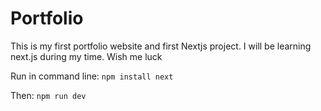 # Portfolio
This is my first portfolio website and first Nextjs project. I will be learning next.js during my time. Wish me luck

Run in command line:
```npm install next```

Then:
```npm run dev```
